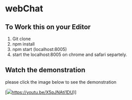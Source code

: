 # webChat

## To Work this on your Editor

1. Git clone 
2. npm install
3. npm start (localhost:8005)
4. start the localhost:8005 on chrome and safari separtely. 

## Watch the demonstration
please click the image below to see the demonstration

[![](https://user-images.githubusercontent.com/45322680/65917750-1b15ca80-e3a6-11e9-98ae-1b20e57b9b47.png)https://youtu.be/X5pJNAti1DU)]
